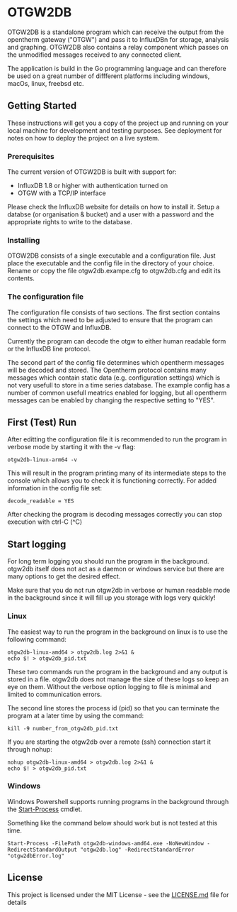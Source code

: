 # OTGW2DB

OTGW2DB is a standalone program which can receive the output from the opentherm gateway ("OTGW") and pass it to InfluxDBn for storage, analysis and graphing. OTGW2DB also contains a relay component which passes on the unmodified messages received to any connected client. 

The application is build in the Go programming language and can therefore be used on a great number of diffferent platforms including windows, macOs, linux, freebsd etc.

## Getting Started

These instructions will get you a copy of the project up and running on your local machine for development and testing purposes. See deployment for notes on how to deploy the project on a live system.

### Prerequisites

The current version of OTGW2DB is built with support for:
- InfluxDB 1.8 or higher with authentication turned on
- OTGW with a TCP/IP interface

Please check the InfluxDB website for details on how to install it. Setup a databse (or organisation & bucket) and a user with a password and the appropriate rights to write to the database. 

### Installing

OTGW2DB consists of a single executable and a configuration file. Just place the executable and the config file in the directory of your choice. Rename or copy the file otgw2db.exampe.cfg to otgw2db.cfg and edit its contents.

### The configuration file

The configuration file consists of two sections. The first section contains the settings which need to be adjusted to ensure that the program can connect to the OTGW and InfluxDB.

Currently the program can decode the otgw to either human readable form or the InfluxDB line protocol. 

The second part of the config file determines which opentherm messages will be decoded and stored. The Opentherm protocol contains many messages which contain static data (e.g. configuration settings) which is not very usefull to store in a time series database. The example config has a number of common usefull meatrics enabled for logging, but all opentherm messages can be enabled by changing the respective setting to "YES".

## First (Test) Run

After editting the configuration file it is recommended to run the program in verbose mode by starting it with the -v flag:

```
otgw2db-linux-arm64 -v
```

This will result in the program printing many of its intermediate steps to the console which allows you to check it is functioning correctly. For added information in the config file set: 

```
decode_readable = YES
```
After checking the program is decoding messages correctly you can stop execution with ctrl-C (^C)

## Start logging

For long term logging you should run the program in the background. otgw2db itself does not act as a daemon or windows service but there are many options to get the desired effect. 

Make sure that you do not run otgw2db in verbose or human readable mode in the background since it will fill up you storage with logs very quickly!

### Linux

The easiest way to run the program in the background on linux is to use the following command: 

```
otgw2db-linux-amd64 > otgw2db.log 2>&1 &
echo $! > otgw2db_pid.txt
```

These two commands run the program in the background and any output is stored in a file. 
otgw2db does not manage the size of these logs so keep an eye on them. Without the verbose option logging to file is minimal and limited to communication errors.

The second line stores the process id (pid) so that you can terminate the program at a later time by using the command:

```
kill -9 number_from_otgw2db_pid.txt
```

If you are starting the otgw2db over a remote (ssh) connection start it through nohup:

```
nohup otgw2db-linux-amd64 > otgw2db.log 2>&1 &
echo $! > otgw2db_pid.txt
```

### Windows

Windows Powershell supports running programs in the background through the [Start-Process](https://docs.microsoft.com/en-us/powershell/module/microsoft.powershell.management/start-process?view=powershell-7) cmdlet. 

Something like the command below should work but is not tested at this time. 

```
Start-Process -FilePath otgw2db-windows-amd64.exe -NoNewWindow -RedirectStandardOutput "otgw2db.log" -RedirectStandardError "otgw2dbError.log"
```

## License

This project is licensed under the MIT License - see the [LICENSE.md](LICENSE.md) file for details